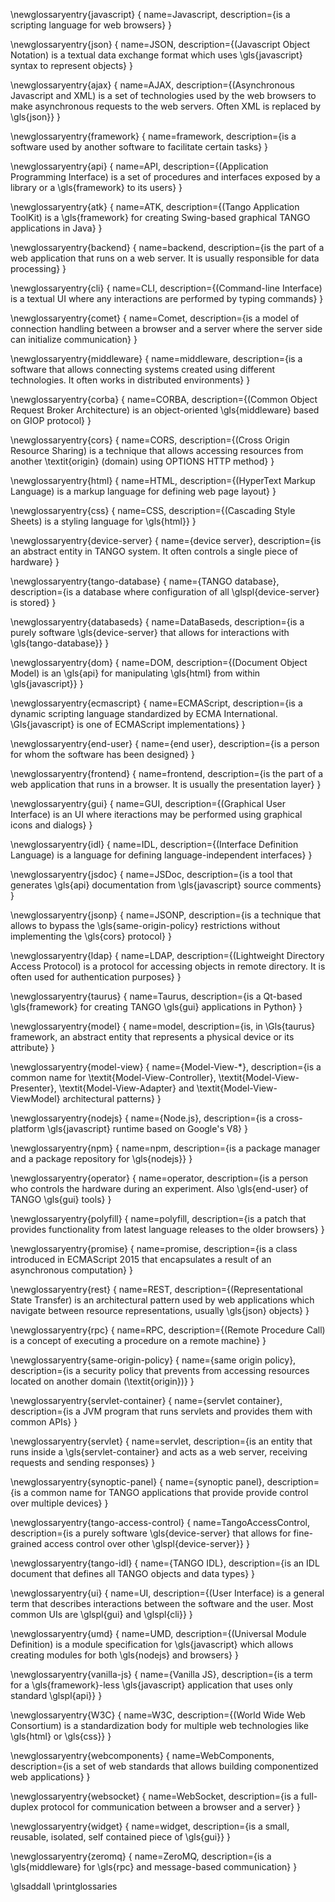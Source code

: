 
\newglossaryentry{javascript}
{
  name=Javascript,
  description={is a scripting language for web browsers}
}

\newglossaryentry{json}
{
  name=JSON,
  description={(Javascript Object Notation) is a textual data exchange format
    which uses \gls{javascript} syntax to represent objects}
}

\newglossaryentry{ajax}
{
  name=AJAX,
  description={(Asynchronous Javascript and XML) is a set of technologies used
    by the web browsers to make asynchronous requests to the web servers. Often
    XML is replaced by \gls{json}}
}

\newglossaryentry{framework}
{
  name=framework,
  description={is a software used by another software to facilitate certain
    tasks}
}

\newglossaryentry{api}
{
  name=API,
  description={(Application Programming Interface) is a set of procedures and
    interfaces exposed by a library or a \gls{framework} to its users}
}

\newglossaryentry{atk}
{
  name=ATK,
  description={(Tango Application ToolKit) is a \gls{framework} for creating
  Swing-based graphical TANGO applications in Java}
}

\newglossaryentry{backend}
{
  name=backend,
  description={is the part of a web application that runs on a web server.
    It is usually responsible for data processing}
}

\newglossaryentry{cli}
{
  name=CLI,
  description={(Command-line Interface) is a textual UI where any
    interactions are performed by typing commands}
}

\newglossaryentry{comet}
{
  name=Comet,
  description={is a model of connection handling between a browser and a
  server where the server side can initialize communication}
}

\newglossaryentry{middleware}
{
  name=middleware,
  description={is a software that allows connecting systems created using
    different technologies. It often works in distributed environments}
}

\newglossaryentry{corba}
{
  name=CORBA,
  description={(Common Object Request Broker Architecture) is an
    object-oriented \gls{middleware} based on GIOP protocol}
}

\newglossaryentry{cors}
{
  name=CORS,
  description={(Cross Origin Resource Sharing) is a technique that allows
    accessing resources from another \textit{origin} (domain) using
    OPTIONS HTTP method}
}

\newglossaryentry{html}
{
  name=HTML,
  description={(HyperText Markup Language) is a markup language for defining
    web page layout}
}

\newglossaryentry{css}
{
  name=CSS,
  description={(Cascading Style Sheets) is a styling language for \gls{html}}
}

\newglossaryentry{device-server}
{
  name={device server},
  description={is an abstract entity in TANGO system. It often controls a
    single piece of hardware}
}

\newglossaryentry{tango-database}
{
  name={TANGO database},
  description={is a database where configuration of all \glspl{device-server}
    is stored}
}

\newglossaryentry{databaseds}
{
  name=DataBaseds,
  description={is a purely software \gls{device-server} that allows for
    interactions with \gls{tango-database}}
}

\newglossaryentry{dom}
{
  name=DOM,
  description={(Document Object Model) is an \gls{api} for manipulating
  \gls{html} from within \gls{javascript}}
}

\newglossaryentry{ecmascript}
{
  name=ECMAScript,
  description={is a dynamic scripting language standardized by ECMA
    International. \Gls{javascript} is one of ECMAScript implementations}
}

\newglossaryentry{end-user}
{
  name={end user},
  description={is a person for whom the software has been designed}
}

\newglossaryentry{frontend}
{
  name=frontend,
  description={is the part of a web application that runs in a browser. It is
    usually the presentation layer}
}

\newglossaryentry{gui}
{
  name=GUI,
  description={(Graphical User Interface) is an UI where iteractions may
    be performed using graphical icons and dialogs}
}

\newglossaryentry{idl}
{
  name=IDL,
  description={(Interface Definition Language) is a language for defining
    language-independent interfaces}
}

\newglossaryentry{jsdoc}
{
  name=JSDoc,
  description={is a tool that generates \gls{api} documentation from
    \gls{javascript} source comments}
}

\newglossaryentry{jsonp}
{
  name=JSONP,
  description={is a technique that allows to bypass the
    \gls{same-origin-policy} restrictions without implementing the \gls{cors}
    protocol}
}

\newglossaryentry{ldap}
{
  name=LDAP,
  description={(Lightweight Directory Access Protocol) is a protocol for
    accessing objects in remote directory. It is often used for authentication
    purposes}
}

\newglossaryentry{taurus}
{
  name=Taurus,
  description={is a Qt-based \gls{framework} for creating TANGO
    \gls{gui} applications in Python}
}

\newglossaryentry{model}
{
  name=model,
  description={is, in \Gls{taurus} framework, an abstract entity that
    represents a physical device or its attribute}
}

\newglossaryentry{model-view}
{
  name={Model-View-*},
  description={is a common name for \textit{Model-View-Controller},
    \textit{Model-View-Presenter}, \textit{Model-View-Adapter} and
    \textit{Model-View-ViewModel} architectural patterns}
}

\newglossaryentry{nodejs}
{
  name={Node.js},
  description={is a cross-platform \gls{javascript} runtime based on
    Google's V8}
}

\newglossaryentry{npm}
{
  name=npm,
  description={is a package manager and a package repository for \gls{nodejs}}
}

\newglossaryentry{operator}
{
  name=operator,
  description={is a person who controls the hardware during an experiment.
    Also \gls{end-user} of TANGO \gls{gui} tools}
}

\newglossaryentry{polyfill}
{
  name=polyfill,
  description={is a patch that provides functionality from latest
    language releases to the older browsers}
}

\newglossaryentry{promise}
{
  name=promise,
  description={is a class introduced in ECMAScript 2015 that encapsulates a
    result of an asynchronous computation}
}

\newglossaryentry{rest}
{
  name=REST,
  description={(Representational State Transfer) is an architectural pattern
    used by web applications which navigate between resource representations,
    usually \gls{json} objects}
}

\newglossaryentry{rpc}
{
  name=RPC,
  description={(Remote Procedure Call) is a concept of executing a procedure on
    a remote machine}
}

\newglossaryentry{same-origin-policy}
{
  name={same origin policy},
  description={is a security policy that prevents from accessing resources
    located on another domain (\textit{origin})}
}

\newglossaryentry{servlet-container}
{
  name={servlet container},
  description={is a JVM program that runs servlets and provides them with
    common APIs}
}

\newglossaryentry{servlet}
{
  name=servlet,
  description={is an entity that runs inside a \gls{servlet-container} and
    acts as a web server, receiving requests and sending responses}
}

\newglossaryentry{synoptic-panel}
{
  name={synoptic panel},
  description={is a common name for TANGO applications that provide provide
    control over multiple devices}
}

\newglossaryentry{tango-access-control}
{
  name=TangoAccessControl,
  description={is a purely software \gls{device-server} that allows for
    fine-grained access control over other \glspl{device-server}}
}

\newglossaryentry{tango-idl}
{
  name={TANGO IDL},
  description={is an IDL document that defines all TANGO objects and data
    types}
}

\newglossaryentry{ui}
{
  name=UI,
  description={(User Interface) is a general term that describes interactions
    between the software and the user. Most common UIs are \glspl{gui}
    and \glspl{cli}}
}

\newglossaryentry{umd}
{
  name=UMD,
  description={(Universal Module Definition) is a module specification for
    \gls{javascript} which allows creating modules for both \gls{nodejs} and
    browsers}
}

\newglossaryentry{vanilla-js}
{
  name={Vanilla JS},
  description={is a term for a \gls{framework}-less \gls{javascript}
    application that uses only standard \glspl{api}}
}

\newglossaryentry{W3C}
{
  name=W3C,
  description={(World Wide Web Consortium) is a standardization body for
    multiple web technologies like \gls{html} or \gls{css}}
}

\newglossaryentry{webcomponents}
{
  name=WebComponents,
  description={is a set of web standards that allows building componentized
    web applications}
}

\newglossaryentry{websocket}
{
  name=WebSocket,
  description={is a full-duplex protocol for communication between a browser
    and a server}
}

\newglossaryentry{widget}
{
  name=widget,
  description={is a small, reusable, isolated, self contained piece of
    \gls{gui}}
}

\newglossaryentry{zeromq}
{
  name=ZeroMQ,
  description={is a \gls{middleware} for \gls{rpc} and message-based
    communication}
}

\glsaddall
\printglossaries
